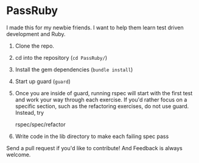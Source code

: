 PassRuby
========
I made this for my newbie friends.  I want to help them learn test driven development and Ruby.

1. Clone the repo.

2. cd into the repository (`cd PassRuby/`)

3. Install the gem dependencies (`bundle install`)

4. Start up guard (`guard`)

5. Once you are inside of guard, running rspec will start with the first test and work your way through each exercise.  If you'd rather focus on a specific section, such as the refactoring exercises, do not use guard.  Instead, try
 
    rspec/spec/refactor

6. Write code in the lib directory to make each failing spec pass


Send a pull request if you'd like to contribute! And Feedback is always welcome.
